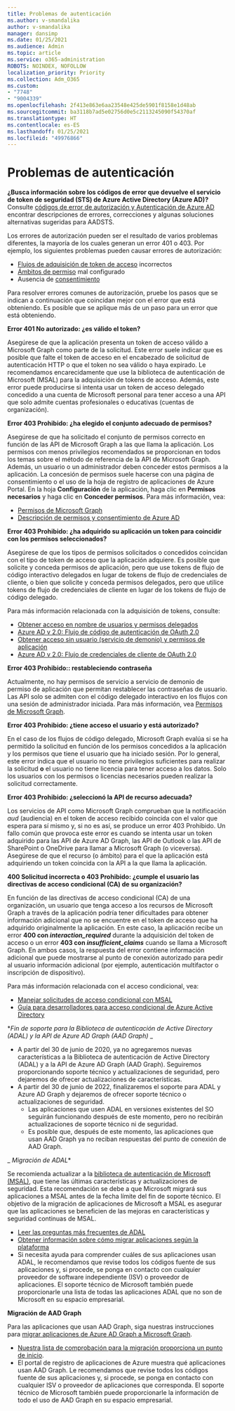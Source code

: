 ```yaml
---
title: Problemas de autenticación
ms.author: v-smandalika
author: v-smandalika
manager: dansimp
ms.date: 01/25/2021
ms.audience: Admin
ms.topic: article
ms.service: o365-administration
ROBOTS: NOINDEX, NOFOLLOW
localization_priority: Priority
ms.collection: Adm_O365
ms.custom:
- "7748"
- "9004339"
ms.openlocfilehash: 2f413e863e6aa23548e425de5901f8158e1d48ab
ms.sourcegitcommit: ba3118b7ad5e02756d0e5c2113245090f54370af
ms.translationtype: HT
ms.contentlocale: es-ES
ms.lasthandoff: 01/25/2021
ms.locfileid: "49976866"
---
```

# <a name="authentication-issues"></a>Problemas de autenticación

**¿Busca información sobre los códigos de error que devuelve el servicio de token de seguridad (STS) de Azure Active Directory (Azure AD)?** Consulte [códigos de error de autorización y Autenticación de Azure AD](https://docs.microsoft.com/azure/active-directory/develop/reference-aadsts-error-codes) encontrar descripciones de errores, correcciones y algunas soluciones alternativas sugeridas para AADSTS.

Los errores de autorización pueden ser el resultado de varios problemas diferentes, la mayoría de los cuales generan un error 401 o 403. Por ejemplo, los siguientes problemas pueden causar errores de autorización:

- [Flujos de adquisición de token de acceso](https://docs.microsoft.com/azure/active-directory/develop/authentication-vs-authorization) incorrectos 
- [Ámbitos de permiso](https://docs.microsoft.com/azure/active-directory/develop/v2-permissions-and-consent) mal configurado 
- Ausencia de [consentimiento](https://docs.microsoft.com/azure/active-directory/develop/howto-convert-app-to-be-multi-tenant#understanding-user-and-admin-consent)

Para resolver errores comunes de autorización, pruebe los pasos que se indican a continuación que coincidan mejor con el error que está obteniendo. Es posible que se aplique más de un paso para un error que está obteniendo.

**Error 401 No autorizado: ¿es válido el token?**

Asegúrese de que la aplicación presenta un token de acceso válido a Microsoft Graph como parte de la solicitud. Este error suele indicar que es posible que falte el token de acceso en el encabezado de solicitud de autenticación HTTP o que el token no sea válido o haya expirado. Le recomendamos encarecidamente que use la biblioteca de autenticación de Microsoft (MSAL) para la adquisición de tokens de acceso. Además, este error puede producirse si intenta usar un token de acceso delegado concedido a una cuenta de Microsoft personal para tener acceso a una API que solo admite cuentas profesionales o educativas (cuentas de organización).

**Error 403 Prohibido: ¿ha elegido el conjunto adecuado de permisos?**

Asegúrese de que ha solicitado el conjunto de permisos correcto en función de las API de Microsoft Graph a las que llama la aplicación. Los permisos con menos privilegios recomendados se proporcionan en todos los temas sobre el método de referencia de la API de Microsoft Graph. Además, un usuario o un administrador deben conceder estos permisos a la aplicación. La concesión de permisos suele hacerse con una página de consentimiento o el uso de la hoja de registro de aplicaciones de Azure Portal. En la hoja **Configuración** de la aplicación, haga clic en **Permisos necesarios** y haga clic en **Conceder permisos**. Para más información, vea:

- [Permisos de Microsoft Graph](https://docs.microsoft.com/graph/permissions-reference) 
- [Descripción de permisos y consentimiento de Azure AD](https://docs.microsoft.com/azure/active-directory/develop/v2-permissions-and-consent)

**Error 403 Prohibido: ¿ha adquirido su aplicación un token para coincidir con los permisos seleccionados?**

Asegúrese de que los tipos de permisos solicitados o concedidos coincidan con el tipo de token de acceso que la aplicación adquiere. Es posible que solicite y conceda permisos de aplicación, pero que use tokens de flujo de código interactivo delegados en lugar de tokens de flujo de credenciales de cliente, o bien que solicite y conceda permisos delegados, pero que utilice tokens de flujo de credenciales de cliente en lugar de los tokens de flujo de código delegado.

Para más información relacionada con la adquisición de tokens, consulte:

- [Obtener acceso en nombre de usuarios y permisos delegados](https://docs.microsoft.com/graph/auth-v2-user) 
- [Azure AD v 2.0: Flujo de código de autenticación de OAuth 2.0](https://docs.microsoft.com/azure/active-directory/develop/v2-oauth2-auth-code-flow) 
- [Obtener acceso sin usuario (servicio de demonio) y permisos de aplicación](https://docs.microsoft.com/graph/auth-v2-service) 
- [Azure AD v 2.0: Flujo de credenciales de cliente de OAuth 2.0](https://docs.microsoft.com/azure/active-directory/develop/v2-oauth2-client-creds-grant-flow)

**Error 403 Prohibido:: restableciendo contraseña**

Actualmente, no hay permisos de servicio a servicio de demonio de permiso de aplicación que permitan restablecer las contraseñas de usuario. Las API solo se admiten con el código delegado interactivo en los flujos con una sesión de administrador iniciada. Para más información, vea [Permisos de Microsoft Graph](https://docs.microsoft.com/graph/permissions-reference).

**Error 403 Prohibido: ¿tiene acceso el usuario y está autorizado?**

En el caso de los flujos de código delegado, Microsoft Graph evalúa si se ha permitido la solicitud en función de los permisos concedidos a la aplicación y los permisos que tiene el usuario que ha iniciado sesión. Por lo general, este error indica que el usuario no tiene privilegios suficientes para realizar la solicitud **o** el usuario no tiene licencia para tener acceso a los datos. Solo los usuarios con los permisos o licencias necesarios pueden realizar la solicitud correctamente.

**Error 403 Prohibido: ¿seleccionó la API de recurso adecuada?**

Los servicios de API como Microsoft Graph comprueban que la notificación *aud* (audiencia) en el token de acceso recibido coincida con el valor que espera para sí mismo y, si no es así, se produce un error 403 Prohibido. Un fallo común que provoca este error es cuando se intenta usar un token adquirido para las API de Azure AD Graph, las API de Outlook o las API de SharePoint o OneDrive para llamar a Microsoft Graph (o viceversa). Asegúrese de que el recurso (o ámbito) para el que la aplicación está adquiriendo un token coincida con la API a la que llama la aplicación.

**400 Solicitud incorrecta o 403 Prohibido: ¿cumple el usuario las directivas de acceso condicional (CA) de su organización?**

En función de las directivas de acceso condicional (CA) de una organización, un usuario que tenga acceso a los recursos de Microsoft Graph a través de la aplicación podría tener dificultades para obtener información adicional que no se encuentre en el token de acceso que ha adquirido originalmente la aplicación. En este caso, la aplicación recibe un error **400 con *interaction_required*** durante la adquisición del token de acceso o un error **403 con *insufficient_claims*** cuando se llama a Microsoft Graph. En ambos casos, la respuesta del error contiene información adicional que puede mostrarse al punto de conexión autorizado para pedir al usuario información adicional (por ejemplo, autenticación multifactor o inscripción de dispositivo).

Para más información relacionada con el acceso condicional, vea:

- [Manejar solicitudes de acceso condicional con MSAL](https://docs.microsoft.com/azure/active-directory/develop/msal-error-handling-dotnet#conditional-access-and-claims-challenges) 
- [Guía para desarrolladores para acceso condicional de Azure Active Directory](https://docs.microsoft.com/azure/active-directory/develop/v2-conditional-access-dev-guide)

**_Fin de soporte para la Biblioteca de autenticación de Active Directory (ADAL) y la API de Azure AD Graph (AAD Graph)_* _

- A partir del 30 de junio de 2020, ya no agregaremos nuevas características a la Biblioteca de autenticación de Active Directory (ADAL) y a la API de Azure AD Graph (AAD Graph). Seguiremos proporcionando soporte técnico y actualizaciones de seguridad, pero dejaremos de ofrecer actualizaciones de características.
- A partir del 30 de junio de 2022, finalizaremos el soporte para ADAL y Azure AD Graph y dejaremos de ofrecer soporte técnico o actualizaciones de seguridad.
    - Las aplicaciones que usen ADAL en versiones existentes del SO seguirán funcionando después de este momento, pero no recibirán actualizaciones de soporte técnico ni de seguridad.
    - Es posible que, después de este momento, las aplicaciones que usan AAD Graph ya no reciban respuestas del punto de conexión de AAD Graph.

_ *Migración de ADAL**

Se recomienda actualizar a la [biblioteca de autenticación de Microsoft (MSAL)](https://docs.microsoft.com/azure/active-directory/develop/v2-overview), que tiene las últimas características y actualizaciones de seguridad. Esta recomendación se debe a que Microsoft migrará sus aplicaciones a MSAL antes de la fecha límite del fin de soporte técnico. El objetivo de la migración de aplicaciones de Microsoft a MSAL es asegurar que las aplicaciones se beneficien de las mejoras en características y seguridad continuas de MSAL.

- [Leer las preguntas más frecuentes de ADAL](https://docs.microsoft.com/azure/active-directory/develop/msal-migration#frequently-asked-questions-faq) 
- [Obtener información sobre cómo migrar aplicaciones según la plataforma](https://docs.microsoft.com/azure/active-directory/develop/msal-migration#frequently-asked-questions-faq) 
- Si necesita ayuda para comprender cuáles de sus aplicaciones usan ADAL, le recomendamos que revise todos los códigos fuente de sus aplicaciones y, si procede, se ponga en contacto con cualquier proveedor de software independiente (ISV) o proveedor de aplicaciones. El soporte técnico de Microsoft también puede proporcionarle una lista de todas las aplicaciones ADAL que no son de Microsoft en su espacio empresarial.

**Migración de AAD Graph**

Para las aplicaciones que usan AAD Graph, siga nuestras instrucciones para [migrar aplicaciones de Azure AD Graph a Microsoft Graph](https://docs.microsoft.com/graph/migrate-azure-ad-graph-planning-checklist?view=graph-rest-1.0&preserve-view=true).

- [Nuestra lista de comprobación para la migración proporciona un punto de inicio](https://docs.microsoft.com/graph/migrate-azure-ad-graph-planning-checklist). 
- El portal de registro de aplicaciones de Azure muestra qué aplicaciones usan AAD Graph. Le recomendamos que revise todos los códigos fuente de sus aplicaciones y, si procede, se ponga en contacto con cualquier ISV o proveedor de aplicaciones que corresponda. El soporte técnico de Microsoft también puede proporcionarle la información de todo el uso de AAD Graph en su espacio empresarial.

 











